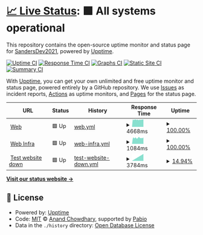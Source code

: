 # [📈 Live Status](https://SandersDev2021.github.io/monitoring): <!--live status--> **🟩 All systems operational**

This repository contains the open-source uptime monitor and status page for [SandersDev2021](https://SandersDev2021.github.io/monitoring), powered by [Upptime](https://github.com/upptime/upptime).

[![Uptime CI](https://github.com/SandersDev2021/monitoring/workflows/Uptime%20CI/badge.svg)](https://github.com/SandersDev2021/monitoring/actions?query=workflow%3A%22Uptime+CI%22)
[![Response Time CI](https://github.com/SandersDev2021/monitoring/workflows/Response%20Time%20CI/badge.svg)](https://github.com/SandersDev2021/monitoring/actions?query=workflow%3A%22Response+Time+CI%22)
[![Graphs CI](https://github.com/SandersDev2021/monitoring/workflows/Graphs%20CI/badge.svg)](https://github.com/SandersDev2021/monitoring/actions?query=workflow%3A%22Graphs+CI%22)
[![Static Site CI](https://github.com/SandersDev2021/monitoring/workflows/Static%20Site%20CI/badge.svg)](https://github.com/SandersDev2021/monitoring/actions?query=workflow%3A%22Static+Site+CI%22)
[![Summary CI](https://github.com/SandersDev2021/monitoring/workflows/Summary%20CI/badge.svg)](https://github.com/SandersDev2021/monitoring/actions?query=workflow%3A%22Summary+CI%22)

With [Upptime](https://upptime.js.org), you can get your own unlimited and free uptime monitor and status page, powered entirely by a GitHub repository. We use [Issues](https://github.com/SandersDev2021/monitoring/issues) as incident reports, [Actions](https://github.com/SandersDev2021/monitoring/actions) as uptime monitors, and [Pages](https://SandersDev2021.github.io/monitoring) for the status page.

<!--start: status pages-->
<!-- This summary is generated by Upptime (https://github.com/upptime/upptime) -->
<!-- Do not edit this manually, your changes will be overwritten -->
<!-- prettier-ignore -->
| URL | Status | History | Response Time | Uptime |
| --- | ------ | ------- | ------------- | ------ |
| <img alt="" src="https://icons.duckduckgo.com/ip3/www.sanders.co.id.ico" height="13"> [Web](https://www.sanders.co.id) | 🟩 Up | [web.yml](https://github.com/SandersDev2021/monitoring/commits/HEAD/history/web.yml) | <details><summary><img alt="Response time graph" src="./graphs/web/response-time-week.png" height="20"> 4668ms</summary><br><a href="https://SandersDev2021.github.io/monitoring/history/web"><img alt="Response time 4668" src="https://img.shields.io/endpoint?url=https%3A%2F%2Fraw.githubusercontent.com%2FSandersDev2021%2Fmonitoring%2FHEAD%2Fapi%2Fweb%2Fresponse-time.json"></a><br><a href="https://SandersDev2021.github.io/monitoring/history/web"><img alt="24-hour response time 4661" src="https://img.shields.io/endpoint?url=https%3A%2F%2Fraw.githubusercontent.com%2FSandersDev2021%2Fmonitoring%2FHEAD%2Fapi%2Fweb%2Fresponse-time-day.json"></a><br><a href="https://SandersDev2021.github.io/monitoring/history/web"><img alt="7-day response time 4668" src="https://img.shields.io/endpoint?url=https%3A%2F%2Fraw.githubusercontent.com%2FSandersDev2021%2Fmonitoring%2FHEAD%2Fapi%2Fweb%2Fresponse-time-week.json"></a><br><a href="https://SandersDev2021.github.io/monitoring/history/web"><img alt="30-day response time 4668" src="https://img.shields.io/endpoint?url=https%3A%2F%2Fraw.githubusercontent.com%2FSandersDev2021%2Fmonitoring%2FHEAD%2Fapi%2Fweb%2Fresponse-time-month.json"></a><br><a href="https://SandersDev2021.github.io/monitoring/history/web"><img alt="1-year response time 4668" src="https://img.shields.io/endpoint?url=https%3A%2F%2Fraw.githubusercontent.com%2FSandersDev2021%2Fmonitoring%2FHEAD%2Fapi%2Fweb%2Fresponse-time-year.json"></a></details> | <details><summary><a href="https://SandersDev2021.github.io/monitoring/history/web">100.00%</a></summary><a href="https://SandersDev2021.github.io/monitoring/history/web"><img alt="All-time uptime 100.00%" src="https://img.shields.io/endpoint?url=https%3A%2F%2Fraw.githubusercontent.com%2FSandersDev2021%2Fmonitoring%2FHEAD%2Fapi%2Fweb%2Fuptime.json"></a><br><a href="https://SandersDev2021.github.io/monitoring/history/web"><img alt="24-hour uptime 100.00%" src="https://img.shields.io/endpoint?url=https%3A%2F%2Fraw.githubusercontent.com%2FSandersDev2021%2Fmonitoring%2FHEAD%2Fapi%2Fweb%2Fuptime-day.json"></a><br><a href="https://SandersDev2021.github.io/monitoring/history/web"><img alt="7-day uptime 100.00%" src="https://img.shields.io/endpoint?url=https%3A%2F%2Fraw.githubusercontent.com%2FSandersDev2021%2Fmonitoring%2FHEAD%2Fapi%2Fweb%2Fuptime-week.json"></a><br><a href="https://SandersDev2021.github.io/monitoring/history/web"><img alt="30-day uptime 100.00%" src="https://img.shields.io/endpoint?url=https%3A%2F%2Fraw.githubusercontent.com%2FSandersDev2021%2Fmonitoring%2FHEAD%2Fapi%2Fweb%2Fuptime-month.json"></a><br><a href="https://SandersDev2021.github.io/monitoring/history/web"><img alt="1-year uptime 100.00%" src="https://img.shields.io/endpoint?url=https%3A%2F%2Fraw.githubusercontent.com%2FSandersDev2021%2Fmonitoring%2FHEAD%2Fapi%2Fweb%2Fuptime-year.json"></a></details>
| <img alt="" src="https://icons.duckduckgo.com/ip3/infra.satustop.co.id.ico" height="13"> [Web Infra](https://infra.satustop.co.id) | 🟩 Up | [web-infra.yml](https://github.com/SandersDev2021/monitoring/commits/HEAD/history/web-infra.yml) | <details><summary><img alt="Response time graph" src="./graphs/web-infra/response-time-week.png" height="20"> 1084ms</summary><br><a href="https://SandersDev2021.github.io/monitoring/history/web-infra"><img alt="Response time 1084" src="https://img.shields.io/endpoint?url=https%3A%2F%2Fraw.githubusercontent.com%2FSandersDev2021%2Fmonitoring%2FHEAD%2Fapi%2Fweb-infra%2Fresponse-time.json"></a><br><a href="https://SandersDev2021.github.io/monitoring/history/web-infra"><img alt="24-hour response time 1089" src="https://img.shields.io/endpoint?url=https%3A%2F%2Fraw.githubusercontent.com%2FSandersDev2021%2Fmonitoring%2FHEAD%2Fapi%2Fweb-infra%2Fresponse-time-day.json"></a><br><a href="https://SandersDev2021.github.io/monitoring/history/web-infra"><img alt="7-day response time 1084" src="https://img.shields.io/endpoint?url=https%3A%2F%2Fraw.githubusercontent.com%2FSandersDev2021%2Fmonitoring%2FHEAD%2Fapi%2Fweb-infra%2Fresponse-time-week.json"></a><br><a href="https://SandersDev2021.github.io/monitoring/history/web-infra"><img alt="30-day response time 1084" src="https://img.shields.io/endpoint?url=https%3A%2F%2Fraw.githubusercontent.com%2FSandersDev2021%2Fmonitoring%2FHEAD%2Fapi%2Fweb-infra%2Fresponse-time-month.json"></a><br><a href="https://SandersDev2021.github.io/monitoring/history/web-infra"><img alt="1-year response time 1084" src="https://img.shields.io/endpoint?url=https%3A%2F%2Fraw.githubusercontent.com%2FSandersDev2021%2Fmonitoring%2FHEAD%2Fapi%2Fweb-infra%2Fresponse-time-year.json"></a></details> | <details><summary><a href="https://SandersDev2021.github.io/monitoring/history/web-infra">100.00%</a></summary><a href="https://SandersDev2021.github.io/monitoring/history/web-infra"><img alt="All-time uptime 100.00%" src="https://img.shields.io/endpoint?url=https%3A%2F%2Fraw.githubusercontent.com%2FSandersDev2021%2Fmonitoring%2FHEAD%2Fapi%2Fweb-infra%2Fuptime.json"></a><br><a href="https://SandersDev2021.github.io/monitoring/history/web-infra"><img alt="24-hour uptime 100.00%" src="https://img.shields.io/endpoint?url=https%3A%2F%2Fraw.githubusercontent.com%2FSandersDev2021%2Fmonitoring%2FHEAD%2Fapi%2Fweb-infra%2Fuptime-day.json"></a><br><a href="https://SandersDev2021.github.io/monitoring/history/web-infra"><img alt="7-day uptime 100.00%" src="https://img.shields.io/endpoint?url=https%3A%2F%2Fraw.githubusercontent.com%2FSandersDev2021%2Fmonitoring%2FHEAD%2Fapi%2Fweb-infra%2Fuptime-week.json"></a><br><a href="https://SandersDev2021.github.io/monitoring/history/web-infra"><img alt="30-day uptime 100.00%" src="https://img.shields.io/endpoint?url=https%3A%2F%2Fraw.githubusercontent.com%2FSandersDev2021%2Fmonitoring%2FHEAD%2Fapi%2Fweb-infra%2Fuptime-month.json"></a><br><a href="https://SandersDev2021.github.io/monitoring/history/web-infra"><img alt="1-year uptime 100.00%" src="https://img.shields.io/endpoint?url=https%3A%2F%2Fraw.githubusercontent.com%2FSandersDev2021%2Fmonitoring%2FHEAD%2Fapi%2Fweb-infra%2Fuptime-year.json"></a></details>
| <img alt="" src="https://icons.duckduckgo.com/ip3/detik.com.ico" height="13"> [Test website down](https://detik.com) | 🟩 Up | [test-website-down.yml](https://github.com/SandersDev2021/monitoring/commits/HEAD/history/test-website-down.yml) | <details><summary><img alt="Response time graph" src="./graphs/test-website-down/response-time-week.png" height="20"> 3784ms</summary><br><a href="https://SandersDev2021.github.io/monitoring/history/test-website-down"><img alt="Response time 3784" src="https://img.shields.io/endpoint?url=https%3A%2F%2Fraw.githubusercontent.com%2FSandersDev2021%2Fmonitoring%2FHEAD%2Fapi%2Ftest-website-down%2Fresponse-time.json"></a><br><a href="https://SandersDev2021.github.io/monitoring/history/test-website-down"><img alt="24-hour response time 3784" src="https://img.shields.io/endpoint?url=https%3A%2F%2Fraw.githubusercontent.com%2FSandersDev2021%2Fmonitoring%2FHEAD%2Fapi%2Ftest-website-down%2Fresponse-time-day.json"></a><br><a href="https://SandersDev2021.github.io/monitoring/history/test-website-down"><img alt="7-day response time 3784" src="https://img.shields.io/endpoint?url=https%3A%2F%2Fraw.githubusercontent.com%2FSandersDev2021%2Fmonitoring%2FHEAD%2Fapi%2Ftest-website-down%2Fresponse-time-week.json"></a><br><a href="https://SandersDev2021.github.io/monitoring/history/test-website-down"><img alt="30-day response time 3784" src="https://img.shields.io/endpoint?url=https%3A%2F%2Fraw.githubusercontent.com%2FSandersDev2021%2Fmonitoring%2FHEAD%2Fapi%2Ftest-website-down%2Fresponse-time-month.json"></a><br><a href="https://SandersDev2021.github.io/monitoring/history/test-website-down"><img alt="1-year response time 3784" src="https://img.shields.io/endpoint?url=https%3A%2F%2Fraw.githubusercontent.com%2FSandersDev2021%2Fmonitoring%2FHEAD%2Fapi%2Ftest-website-down%2Fresponse-time-year.json"></a></details> | <details><summary><a href="https://SandersDev2021.github.io/monitoring/history/test-website-down">14.94%</a></summary><a href="https://SandersDev2021.github.io/monitoring/history/test-website-down"><img alt="All-time uptime 14.94%" src="https://img.shields.io/endpoint?url=https%3A%2F%2Fraw.githubusercontent.com%2FSandersDev2021%2Fmonitoring%2FHEAD%2Fapi%2Ftest-website-down%2Fuptime.json"></a><br><a href="https://SandersDev2021.github.io/monitoring/history/test-website-down"><img alt="24-hour uptime 14.94%" src="https://img.shields.io/endpoint?url=https%3A%2F%2Fraw.githubusercontent.com%2FSandersDev2021%2Fmonitoring%2FHEAD%2Fapi%2Ftest-website-down%2Fuptime-day.json"></a><br><a href="https://SandersDev2021.github.io/monitoring/history/test-website-down"><img alt="7-day uptime 14.94%" src="https://img.shields.io/endpoint?url=https%3A%2F%2Fraw.githubusercontent.com%2FSandersDev2021%2Fmonitoring%2FHEAD%2Fapi%2Ftest-website-down%2Fuptime-week.json"></a><br><a href="https://SandersDev2021.github.io/monitoring/history/test-website-down"><img alt="30-day uptime 14.94%" src="https://img.shields.io/endpoint?url=https%3A%2F%2Fraw.githubusercontent.com%2FSandersDev2021%2Fmonitoring%2FHEAD%2Fapi%2Ftest-website-down%2Fuptime-month.json"></a><br><a href="https://SandersDev2021.github.io/monitoring/history/test-website-down"><img alt="1-year uptime 14.94%" src="https://img.shields.io/endpoint?url=https%3A%2F%2Fraw.githubusercontent.com%2FSandersDev2021%2Fmonitoring%2FHEAD%2Fapi%2Ftest-website-down%2Fuptime-year.json"></a></details>

<!--end: status pages-->

[**Visit our status website →**](https://SandersDev2021.github.io/monitoring)

## 📄 License

- Powered by: [Upptime](https://github.com/upptime/upptime)
- Code: [MIT](./LICENSE) © [Anand Chowdhary](https://anandchowdhary.com), supported by [Pabio](https://pabio.com)
- Data in the `./history` directory: [Open Database License](https://opendatacommons.org/licenses/odbl/1-0/)
